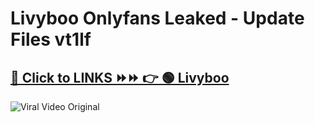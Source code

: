 
 # Livyboo Onlyfans Leaked - Update Files vt1lf

## <h2><a href="https://clipsfans.com/Livyboo&ref=git">🔗 Click to LINKS ⏩⏩ 👉 🟢 Livyboo </a></h2>

<a href="https://clipsfans.com/Livyboo&ref=git" rel="nofollow" data-target="animated-image.originalLink"><img src="https://i.ibb.co.com/xMMVF88/686577567.gif" alt="Viral Video Original" style="max-width: 100%; display: inline-block;" data-target="animated-image.originalImage"></a>

